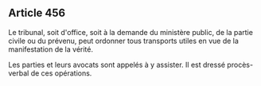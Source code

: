 Article 456
----
Le tribunal, soit d'office, soit à la demande du ministère public, de la partie
civile ou du prévenu, peut ordonner tous transports utiles en vue de la
manifestation de la vérité.

Les parties et leurs avocats sont appelés à y assister. Il est dressé procès-
verbal de ces opérations.

